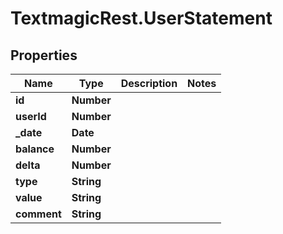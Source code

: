 # TextmagicRest.UserStatement

## Properties
Name | Type | Description | Notes
------------ | ------------- | ------------- | -------------
**id** | **Number** |  | 
**userId** | **Number** |  | 
**_date** | **Date** |  | 
**balance** | **Number** |  | 
**delta** | **Number** |  | 
**type** | **String** |  | 
**value** | **String** |  | 
**comment** | **String** |  | 


